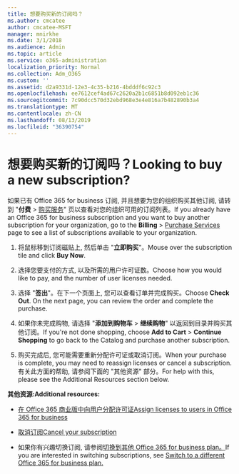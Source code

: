 ```yaml
---
title: 想要购买新的订阅吗？
ms.author: cmcatee
author: cmcatee-MSFT
manager: mnirkhe
ms.date: 3/1/2018
ms.audience: Admin
ms.topic: article
ms.service: o365-administration
localization_priority: Normal
ms.collection: Adm_O365
ms.custom: ''
ms.assetid: d2a9331d-12e3-4c35-b216-4bdddf6c92c3
ms.openlocfilehash: ee7612cef4ad67c2620a2b1c6851b8d092eb1c36
ms.sourcegitcommit: 7c90dcc570d32ebd968e3e4e816a7b482890b3a4
ms.translationtype: MT
ms.contentlocale: zh-CN
ms.lasthandoff: 08/13/2019
ms.locfileid: "36390754"
---
```

# <a name="looking-to-buy-a-new-subscription"></a><span data-ttu-id="69c3c-102">想要购买新的订阅吗？</span><span class="sxs-lookup"><span data-stu-id="69c3c-102">Looking to buy a new subscription?</span></span>

<span data-ttu-id="69c3c-103">如果已有 Office 365 for business 订阅, 并且想要为您的组织购买其他订阅, 请转到 "**付费** \> [购买服务](https://go.microsoft.com/fwlink/p/?linkid=868433)" 页以查看对您的组织可用的订阅列表。</span><span class="sxs-lookup"><span data-stu-id="69c3c-103">If you already have an Office 365 for business subscription and you want to buy another subscription for your organization, go to the **Billing** \> [Purchase Services](https://go.microsoft.com/fwlink/p/?linkid=868433) page to see a list of subscriptions available to your organization.</span></span>
 
1. <span data-ttu-id="69c3c-104">将鼠标移到订阅磁贴上, 然后单击 "**立即购买**"。</span><span class="sxs-lookup"><span data-stu-id="69c3c-104">Mouse over the subscription tile and click **Buy Now**.</span></span>

2. <span data-ttu-id="69c3c-105">选择您要支付的方式, 以及所需的用户许可证数。</span><span class="sxs-lookup"><span data-stu-id="69c3c-105">Choose how you would like to pay, and the number of user licenses needed.</span></span>

3. <span data-ttu-id="69c3c-106">选择 "**签出**"。在下一个页面上, 您可以查看订单并完成购买。</span><span class="sxs-lookup"><span data-stu-id="69c3c-106">Choose **Check Out**. On the next page, you can review the order and complete the purchase.</span></span>

4. <span data-ttu-id="69c3c-107">如果你未完成购物, 请选择 "**添加到购物车** \> **继续购物**" 以返回到目录并购买其他订阅。</span><span class="sxs-lookup"><span data-stu-id="69c3c-107">If you're not done shopping, choose **Add to Cart** \> **Continue Shopping** to go back to the Catalog and purchase another subscription.</span></span> 

5. <span data-ttu-id="69c3c-108">购买完成后, 您可能需要重新分配许可证或取消订阅。</span><span class="sxs-lookup"><span data-stu-id="69c3c-108">When your purchase is complete, you may need to reassign licenses or cancel a subscription.</span></span> <span data-ttu-id="69c3c-109">有关此方面的帮助, 请参阅下面的 "其他资源" 部分。</span><span class="sxs-lookup"><span data-stu-id="69c3c-109">For help with this, please see the Additional Resources section below.</span></span>

 <span data-ttu-id="69c3c-110">**其他资源:**</span><span class="sxs-lookup"><span data-stu-id="69c3c-110">**Additional resources:**</span></span>
  
- [<span data-ttu-id="69c3c-111">在 Office 365 商业版中向用户分配许可证</span><span class="sxs-lookup"><span data-stu-id="69c3c-111">Assign licenses to users in Office 365 for business</span></span>](https://docs.microsoft.com/en-us/office365/admin/subscriptions-and-billing/assign-licenses-to-users)
    
- [<span data-ttu-id="69c3c-112">取消订阅</span><span class="sxs-lookup"><span data-stu-id="69c3c-112">Cancel your subscription</span></span>](https://docs.microsoft.com/en-us/office365/admin/subscriptions-and-billing/cancel-your-subscription)
    
- <span data-ttu-id="69c3c-113">如果你有兴趣切换订阅, 请参阅[切换到其他 Office 365 for business plan。](https://docs.microsoft.com/en-us/office365/admin/subscriptions-and-billing/switch-to-a-different-plan)</span><span class="sxs-lookup"><span data-stu-id="69c3c-113">If you are interested in switching subscriptions, see [Switch to a different Office 365 for business plan.](https://docs.microsoft.com/en-us/office365/admin/subscriptions-and-billing/switch-to-a-different-plan)</span></span>